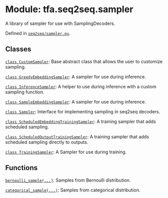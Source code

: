 <div itemscope itemtype="http://developers.google.com/ReferenceObject">
<meta itemprop="name" content="tfa.seq2seq.sampler" />
<meta itemprop="path" content="Stable" />
</div>

# Module: tfa.seq2seq.sampler

A library of sampler for use with SamplingDecoders.



Defined in [`seq2seq/sampler.py`](https://github.com/tensorflow/addons/tree/r0.3/tensorflow_addons/seq2seq/sampler.py).

<!-- Placeholder for "Used in" -->


## Classes

[`class CustomSampler`](../../tfa/seq2seq/CustomSampler.md): Base abstract class that allows the user to customize sampling.

[`class GreedyEmbeddingSampler`](../../tfa/seq2seq/GreedyEmbeddingSampler.md): A sampler for use during inference.

[`class InferenceSampler`](../../tfa/seq2seq/InferenceSampler.md): A helper to use during inference with a custom sampling function.

[`class SampleEmbeddingSampler`](../../tfa/seq2seq/SampleEmbeddingSampler.md): A sampler for use during inference.

[`class Sampler`](../../tfa/seq2seq/Sampler.md): Interface for implementing sampling in seq2seq decoders.

[`class ScheduledEmbeddingTrainingSampler`](../../tfa/seq2seq/ScheduledEmbeddingTrainingSampler.md): A training sampler that adds scheduled sampling.

[`class ScheduledOutputTrainingSampler`](../../tfa/seq2seq/ScheduledOutputTrainingSampler.md): A training sampler that adds scheduled sampling directly to outputs.

[`class TrainingSampler`](../../tfa/seq2seq/TrainingSampler.md): A Sampler for use during training.

## Functions

[`bernoulli_sample(...)`](../../tfa/seq2seq/sampler/bernoulli_sample.md): Samples from Bernoulli distribution.

[`categorical_sample(...)`](../../tfa/seq2seq/sampler/categorical_sample.md): Samples from categorical distribution.

